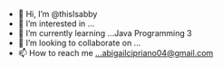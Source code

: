 - 👋 Hi, I’m @thisIsabby
- 👀 I’m interested in ...
- 🌱 I’m currently learning ...Java Programming 3
- 💞️ I’m looking to collaborate on ...
- 📫 How to reach me ...abigailcipriano04@gmail.com

<!---
thisIsabby/thisIsabby is a ✨ special ✨ repository because its `README.md` (this file) appears on your GitHub profile.
You can click the Preview link to take a look at your changes.
--->
